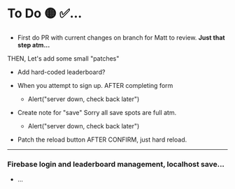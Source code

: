 # To Do 🟡 ✅...

- First do PR with current changes on branch for Matt to review. **Just that step atm...**

THEN, Let's add some small "patches"

- Add hard-coded leaderboard? 

- When you attempt to sign up. AFTER completing form

  - Alert("server down, check back later")

- Create note for "save" Sorry all save spots are full atm.

  - Alert("server down, check back later")

- Patch the reload button AFTER CONFIRM, just hard reload. 

  

----

### Firebase login and leaderboard management, localhost save...

- ...
